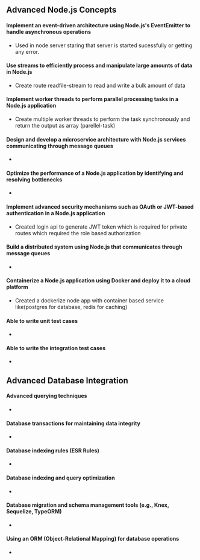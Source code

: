 ## Advanced Node.js Concepts

#### Implement an event-driven architecture using Node.js's EventEmitter to handle asynchronous operations

- Used in node server staring that server is started sucessfully or getting any error.

#### Use streams to efficiently process and manipulate large amounts of data in Node.js

- Create route readfile-stream to read and write a bulk amount of data

#### Implement worker threads to perform parallel processing tasks in a Node.js application

- Create multiple worker threads to perform the task synchronously and return the output as array (parellel-task)

#### Design and develop a microservice architecture with Node.js services communicating through message queues

-

#### Optimize the performance of a Node.js application by identifying and resolving bottlenecks

-

#### Implement advanced security mechanisms such as OAuth or JWT-based authentication in a Node.js application

- Created login api to generate JWT token which is required for private routes which required the role based authorization

#### Build a distributed system using Node.js that communicates through message queues

-

#### Containerize a Node.js application using Docker and deploy it to a cloud platform

- Created a dockerize node app with container based service like(postgres for database, redis for caching)

#### Able to write unit test cases

-

#### Able to write the integration test cases

-

## Advanced Database Integration

#### Advanced querying techniques

-

#### Database transactions for maintaining data integrity

-

#### Database indexing rules (ESR Rules)

-

#### Database indexing and query optimization

-

#### Database migration and schema management tools (e.g., Knex, Sequelize, TypeORM)

-

#### Using an ORM (Object-Relational Mapping) for database operations

-
